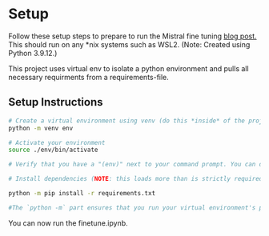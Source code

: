 # Setup 

Follow these setup steps to prepare to run the Mistral fine tuning [blog post.](https://brev.dev/blog/fine-tuning-mistral) This should run on any *nix systems such as WSL2. (Note: Created using Python 3.9.12.)

This project uses virtual env to isolate a python environment and pulls all necessary requirments from a requirements-file. 

## Setup Instructions 

```bash
# Create a virtual environment using venv (do this *inside* of the project directory)
python -m venv env

# Activate your environment
source ./env/bin/activate 

# Verify that you have a "(env)" next to your command prompt. You can deactivte the virtual environment later by running `deactivate`

# Install dependencies (NOTE: this loads more than is strictly required for this demo)

python -m pip install -r requirements.txt

#The `python -m` part ensures that you run your virtual environment's pip and not the global pip.
```

You can now run the finetune.ipynb.

